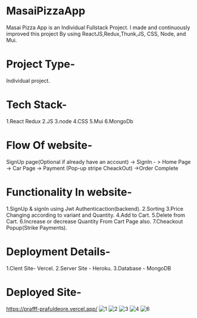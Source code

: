 # MasaiPizzaApp
Masai Pizza App is an Individual Fullstack Project. I made and continuously improved this project By using ReactJS,Redux,Thunk,JS, CSS, Node, and Mui. 

# Project Type-
Individual project.

# Tech Stack-
1.React Redux
2.JS
3.node
4.CSS
5.Mui
6.MongoDb

# Flow Of website-
SignUp page(Optional if already have an account) -> SignIn - > Home Page -> Car Page -> Payment (Pop-up stripe CheackOut) ->Order Complete

# Functionality In website-
1.SignUp & signIn using Jwt Authenticaction(backend).
2.Sorting
3.Price Changing according to variant and Quantity.
4.Add to Cart.
5.Delete from Cart.
6.Increase or decrease Quantity From Cart Page also.
7.Cheackout Popup(Strike Payments).

# Deployment Details-
1.Clent Site- Vercel.
2.Server Site - Heroku.
3.Database - MongoDB

# Deployed Site-
https://prafff-prafuldeore.vercel.app/
![1](https://user-images.githubusercontent.com/91863686/170770866-df72e448-8b2b-46dc-bf46-cead7c9aef65.JPG)
![2](https://user-images.githubusercontent.com/91863686/170771061-d5ce1106-3c76-4228-abc1-a905a167df9d.JPG)
![3](https://user-images.githubusercontent.com/91863686/170771078-43d4a5b8-28b8-4e85-8150-2768add007a2.JPG)
![4](https://user-images.githubusercontent.com/91863686/170771096-92301160-ba37-4513-8323-fae2d03ef42f.JPG)
![6](https://user-images.githubusercontent.com/91863686/170771108-b6057b5d-6f0f-4953-ae6b-e849ffd9fd0e.JPG)
